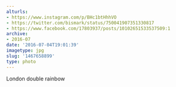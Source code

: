 ```yaml
---
alturls:
- https://www.instagram.com/p/BHc1btHhhVO
- https://twitter.com/bismark/status/750041907351330817
- https://www.facebook.com/17803937/posts/10102651533537509:1
archive:
- 2016-07
date: '2016-07-04T19:01:39'
imagetype: jpg
slug: '1467658899'
type: photo
---
```


London double rainbow

